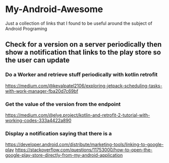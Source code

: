 # My-Android-Awesome
Just a collection of links that I found to be useful around the subject of Android Programing


## Check for a version on a server periodically then show a notification that links to the play store so the user can update

### Do a Worker and retrieve stuff periodically with kotlin retrofit
https://medium.com/@kevalpatel2106/exploring-jetpack-scheduling-tasks-with-work-manager-fba20d7c69bf

### Get the value of the version from the endpoint
https://medium.com/@elye.project/kotlin-and-retrofit-2-tutorial-with-working-codes-333a4422a890

### Display a notification saying that there is a 
https://developer.android.com/distribute/marketing-tools/linking-to-google-play
https://stackoverflow.com/questions/11753000/how-to-open-the-google-play-store-directly-from-my-android-application

